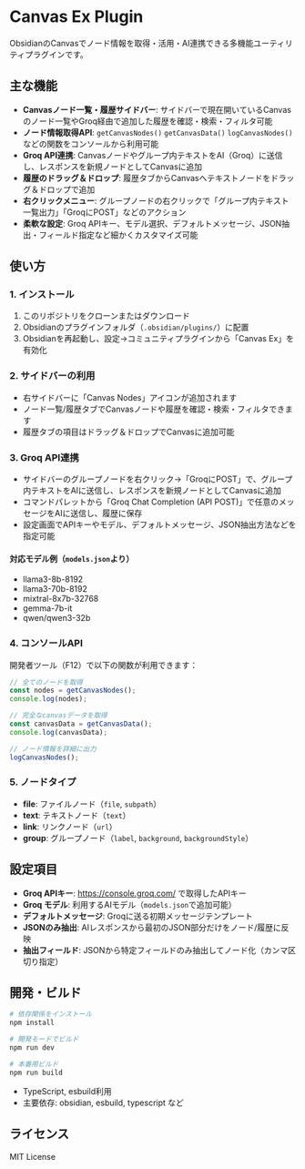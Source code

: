 # Canvas Ex Plugin

ObsidianのCanvasでノード情報を取得・活用・AI連携できる多機能ユーティリティプラグインです。

## 主な機能

- **Canvasノード一覧・履歴サイドバー**: サイドバーで現在開いているCanvasのノード一覧やGroq経由で追加した履歴を確認・検索・フィルタ可能
- **ノード情報取得API**: `getCanvasNodes()` `getCanvasData()` `logCanvasNodes()` などの関数をコンソールから利用可能
- **Groq API連携**: Canvasノードやグループ内テキストをAI（Groq）に送信し、レスポンスを新規ノードとしてCanvasに追加
- **履歴のドラッグ＆ドロップ**: 履歴タブからCanvasへテキストノードをドラッグ＆ドロップで追加
- **右クリックメニュー**: グループノードの右クリックで「グループ内テキスト一覧出力」「GroqにPOST」などのアクション
- **柔軟な設定**: Groq APIキー、モデル選択、デフォルトメッセージ、JSON抽出・フィールド指定など細かくカスタマイズ可能

## 使い方

### 1. インストール

1. このリポジトリをクローンまたはダウンロード
2. Obsidianのプラグインフォルダ（`.obsidian/plugins/`）に配置
3. Obsidianを再起動し、設定→コミュニティプラグインから「Canvas Ex」を有効化

### 2. サイドバーの利用

- 右サイドバーに「Canvas Nodes」アイコンが追加されます
- ノード一覧/履歴タブでCanvasノードや履歴を確認・検索・フィルタできます
- 履歴タブの項目はドラッグ＆ドロップでCanvasに追加可能

### 3. Groq API連携

- サイドバーのグループノードを右クリック→「GroqにPOST」で、グループ内テキストをAIに送信し、レスポンスを新規ノードとしてCanvasに追加
- コマンドパレットから「Groq Chat Completion (API POST)」で任意のメッセージをAIに送信し、履歴に保存
- 設定画面でAPIキーやモデル、デフォルトメッセージ、JSON抽出方法などを指定可能

#### 対応モデル例（`models.json`より）
- llama3-8b-8192
- llama3-70b-8192
- mixtral-8x7b-32768
- gemma-7b-it
- qwen/qwen3-32b

### 4. コンソールAPI

開発者ツール（F12）で以下の関数が利用できます：

```js
// 全てのノードを取得
const nodes = getCanvasNodes();
console.log(nodes);

// 完全なcanvasデータを取得
const canvasData = getCanvasData();
console.log(canvasData);

// ノード情報を詳細に出力
logCanvasNodes();
```

### 5. ノードタイプ

- **file**: ファイルノード（`file`, `subpath`）
- **text**: テキストノード（`text`）
- **link**: リンクノード（`url`）
- **group**: グループノード（`label`, `background`, `backgroundStyle`）

## 設定項目

- **Groq APIキー**: https://console.groq.com/ で取得したAPIキー
- **Groq モデル**: 利用するAIモデル（`models.json`で追加可能）
- **デフォルトメッセージ**: Groqに送る初期メッセージテンプレート
- **JSONのみ抽出**: AIレスポンスから最初のJSON部分だけをノード/履歴に反映
- **抽出フィールド**: JSONから特定フィールドのみ抽出してノード化（カンマ区切り指定）

## 開発・ビルド

```bash
# 依存関係をインストール
npm install

# 開発モードでビルド
npm run dev

# 本番用ビルド
npm run build
```

- TypeScript, esbuild利用
- 主要依存: obsidian, esbuild, typescript など

## ライセンス

MIT License 